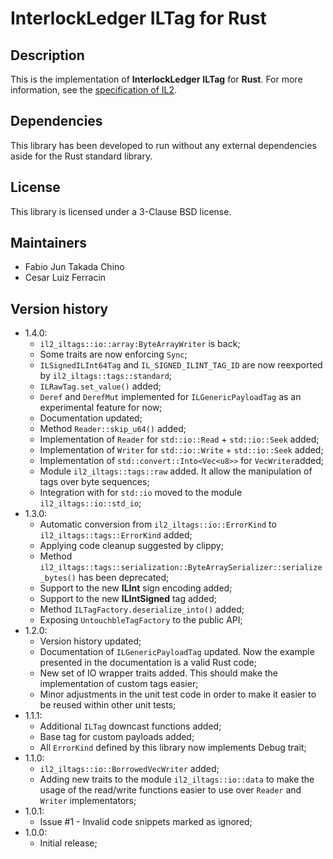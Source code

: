 # InterlockLedger ILTag for Rust

## Description

This is the implementation of **InterlockLedger** **ILTag** for **Rust**. For more information, see
the [specification of IL2](https://github.com/interlockledger/specification/tree/master).

## Dependencies

This library has been developed to run without any external dependencies aside for the
Rust standard library.

## License

This library is licensed under a 3-Clause BSD license.

## Maintainers

- Fabio Jun Takada Chino
- Cesar Luiz Ferracin

## Version history

- 1.4.0:
    - `il2_iltags::io::array:ByteArrayWriter` is back;
    - Some traits are now enforcing `Sync`;
    - `ILSignedILInt64Tag` and `IL_SIGNED_ILINT_TAG_ID` are now reexported by `il2_iltags::tags::standard`;
    - `ILRawTag.set_value()` added;
    - `Deref` and `DerefMut` implemented for `ILGenericPayloadTag` as an experimental feature for now;
    - Documentation updated;
    - Method `Reader::skip_u64()` added;
    - Implementation of `Reader` for `std::io::Read` + `std::io::Seek` added;
    - Implementation of `Writer` for `std::io::Write` + `std::io::Seek` added;    
    - Implementation of `std::convert::Into<Vec<u8>>` for `VecWriter`added; 
    - Module `il2_iltags::tags::raw` added. It allow the manipulation of tags over byte sequences;
    - Integration with for `std::io` moved to the module `il2_iltags::io::std_io`;
- 1.3.0:
    - Automatic conversion from `il2_iltags::io::ErrorKind` to `il2_iltags::tags::ErrorKind` added;
    - Applying code cleanup suggested by clippy;
    - Method `il2_iltags::tags::serialization::ByteArraySerializer::serialize_bytes()` has been deprecated;
    - Support to the new **ILInt** sign encoding added;
    - Support to the new **ILIntSigned** tag added;
    - Method `ILTagFactory.deserialize_into()` added;
    - Exposing `UntouchbleTagFactory` to the public API;
- 1.2.0:
    - Version history updated;
    - Documentation of `ILGenericPayloadTag` updated. Now the example presented in the documentation
      is a valid Rust code;
    - New set of IO wrapper traits added. This should make the implementation of custom tags easier;
    - Minor adjustments in the unit test code in order to make it easier to be reused within other unit tests;
- 1.1.1:
    - Additional `ILTag` downcast functions added;
    - Base tag for custom payloads added;
    - All `ErrorKind` defined by this library now implements Debug trait;
- 1.1.0:
    - `il2_iltags::io::BorrowedVecWriter` added;
    - Adding new traits to the module `il2_iltags::io::data` to make the usage of
      the read/write functions easier to use over `Reader` and `Writer` implementators;
- 1.0.1:
    - Issue #1 - Invalid code snippets marked as ignored;
- 1.0.0:
    - Initial release;
